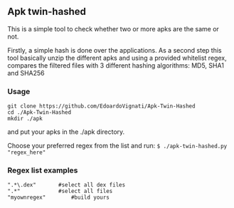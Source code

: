 ## Apk twin-hashed

This is a simple tool to check whether two or more apks are the same or not.

Firstly, a simple hash is done over the applications.
As a second step this tool basically unzip the different apks and using a provided whitelist regex, compares the filtered files with 3 different hashing algorithms: MD5, SHA1 and SHA256

### Usage
```
git clone https://github.com/EdoardoVignati/Apk-Twin-Hashed
cd ./Apk-Twin-Hashed
mkdir ./apk
```

and put your apks in the ./apk directory.

Choose your preferred regex from the list and run: ```$ ./apk-twin-hashed.py "regex_here"```

### Regex list examples
```
".*\.dex"	    #select all dex files 
".*"		    #select all files
"myownregex"		#build yours
```

